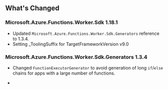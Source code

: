 ## What's Changed

<!-- Please add your release notes in the following format:
- My change description (#PR/#issue)
-->

### Microsoft.Azure.Functions.Worker.Sdk 1.18.1

- Updated `Microsoft.Azure.Functions.Worker.Sdk.Generators` reference to 1.3.4.
- Setting _ToolingSuffix for TargetFrameworkVersion v9.0

### Microsoft.Azure.Functions.Worker.Sdk.Generators 1.3.4

- Changed `FunctionExecutorGenerator` to avoid generation of long `if`/`else` chains for apps with a large number of functions.

- <entry>
